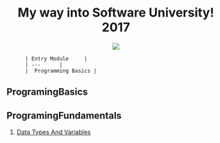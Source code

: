<h1 align="center">My way into Software University! 2017</h1> 

<p align="center">
<a href="https://softuni.bg/"><img src="https://i.imgur.com/82K1fEY.png"> </a>
</p>

          | Entry Module     |          
          | ---      | 
          |  Programming Basics | 


## ProgramingBasics

## ProgramingFundamentals
1. [Data Types And Variables](https://github.com/MarikMayhem/Software-University/tree/master/Programming%20Fundamentals/Data%20Types%20And%20Variables)
